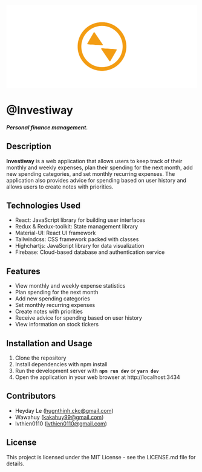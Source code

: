 
<p align="center">
    <a href="https://investiway.vercel.app/">
        <img width="1046" src="logo.png" alt="">
    </a>
</p>

# @Investiway
##### Personal finance management.
## Description

**Investiway** is a web application that allows users to keep track of their monthly and weekly expenses, plan their spending for the next month, add new spending categories, and set monthly recurring expenses. The application also provides advice for spending based on user history and allows users to create notes with priorities.

## Technologies Used
* React: JavaScript library for building user interfaces
* Redux & Redux-toolkit: State management library
* Material-UI: React UI framework
* Tailwindcss: CSS framework packed with classes
* Highchartjs: JavaScript library for data visualization
* Firebase: Cloud-based database and authentication service

## Features
* View monthly and weekly expense statistics
* Plan spending for the next month
* Add new spending categories
* Set monthly recurring expenses
* Create notes with priorities
* Receive advice for spending based on user history
* View information on stock tickers

## Installation and Usage
1. Clone the repository
2. Install dependencies with npm install
3. Run the development server with **`npm run dev`** or **`yarn dev`**
4. Open the application in your web browser at http://localhost:3434

## Contributors
* Heyday Le (hugnthinh.ckc@gmail.com)
* Wawahuy (kakahuy99@gmail.com)
* lvthien0110 (lvthien0110@gmail.com)

## License
This project is licensed under the MIT License - see the LICENSE.md file for details.



